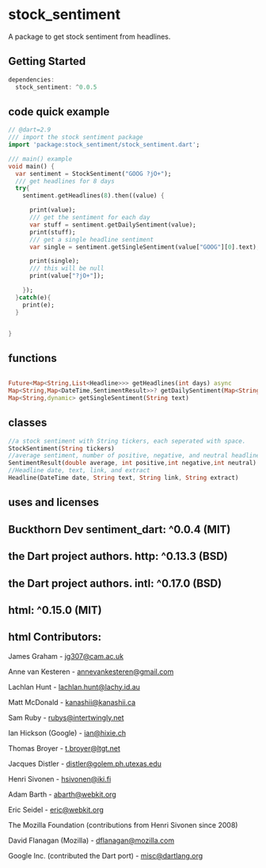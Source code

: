 # stock_sentiment

A package to get stock sentiment from headlines.

## Getting Started

```groovy
dependencies:
  stock_sentiment: ^0.0.5

```

## code quick example
```dart
// @dart=2.9
/// import the stock sentiment package
import 'package:stock_sentiment/stock_sentiment.dart';

/// main() example
void main() {
  var sentiment = StockSentiment("GOOG ?jO+");
  /// get headlines for 8 days
  try{
    sentiment.getHeadlines(8).then((value) {

      print(value);
      /// get the sentiment for each day
      var stuff = sentiment.getDailySentiment(value);
      print(stuff);
      /// get a single headline sentiment
      var single = sentiment.getSingleSentiment(value["GOOG"][0].text);

      print(single);
      /// this will be null
      print(value["?jO+"]);

    });
  }catch(e){
    print(e);
  }


}
```

## functions
```dart

Future<Map<String,List<Headline>>> getHeadlines(int days) async
Map<String,Map<DateTime,SentimentResult>>? getDailySentiment(Map<String,List<Headline>> map)
Map<String,dynamic> getSingleSentiment(String text)

```

## classes
```dart
//a stock sentiment with String tickers, each seperated with space.
StockSentiment(String tickers)
//average sentiment, number of positive, negative, and neutral headlines
SentimentResult(double average, int positive,int negative,int neutral)
//Headline date, text, link, and extract
Headline(DateTime date, String text, String link, String extract)
```


## uses and licenses
## Buckthorn Dev sentiment_dart: ^0.0.4 (MIT)
## the Dart project authors. http: ^0.13.3 (BSD)
## the Dart project authors. intl: ^0.17.0 (BSD)
## html: ^0.15.0 (MIT)
## html Contributors:

James Graham - jg307@cam.ac.uk

Anne van Kesteren - annevankesteren@gmail.com

Lachlan Hunt - lachlan.hunt@lachy.id.au

Matt McDonald - kanashii@kanashii.ca

Sam Ruby - rubys@intertwingly.net

Ian Hickson (Google) - ian@hixie.ch

Thomas Broyer - t.broyer@ltgt.net

Jacques Distler - distler@golem.ph.utexas.edu

Henri Sivonen - hsivonen@iki.fi

Adam Barth - abarth@webkit.org

Eric Seidel - eric@webkit.org

The Mozilla Foundation (contributions from Henri Sivonen since 2008)

David Flanagan (Mozilla) - dflanagan@mozilla.com

Google Inc. (contributed the Dart port) - misc@dartlang.org



